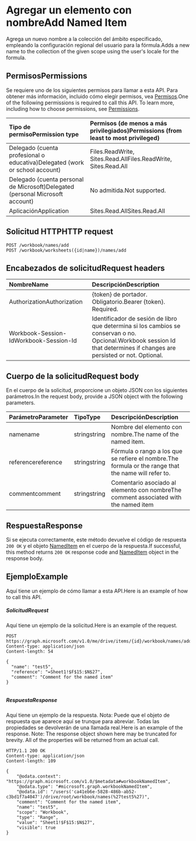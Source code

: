 # <a name="add-named-item"></a><span data-ttu-id="bda2c-101">Agregar un elemento con nombre</span><span class="sxs-lookup"><span data-stu-id="bda2c-101">Add Named Item</span></span>

<span data-ttu-id="bda2c-102">Agrega un nuevo nombre a la colección del ámbito especificado, empleando la configuración regional del usuario para la fórmula.</span><span class="sxs-lookup"><span data-stu-id="bda2c-102">Adds a new name to the collection of the given scope using the user's locale for the formula.</span></span>

## <a name="permissions"></a><span data-ttu-id="bda2c-103">Permisos</span><span class="sxs-lookup"><span data-stu-id="bda2c-103">Permissions</span></span>
<span data-ttu-id="bda2c-p101">Se requiere uno de los siguientes permisos para llamar a esta API. Para obtener más información, incluido cómo elegir permisos, vea [Permisos](../../../concepts/permissions_reference.md).</span><span class="sxs-lookup"><span data-stu-id="bda2c-p101">One of the following permissions is required to call this API. To learn more, including how to choose permissions, see [Permissions](../../../concepts/permissions_reference.md).</span></span>

|<span data-ttu-id="bda2c-106">Tipo de permiso</span><span class="sxs-lookup"><span data-stu-id="bda2c-106">Permission type</span></span>      | <span data-ttu-id="bda2c-107">Permisos (de menos a más privilegiados)</span><span class="sxs-lookup"><span data-stu-id="bda2c-107">Permissions (from least to most privileged)</span></span>              |
|:--------------------|:---------------------------------------------------------|
|<span data-ttu-id="bda2c-108">Delegado (cuenta profesional o educativa)</span><span class="sxs-lookup"><span data-stu-id="bda2c-108">Delegated (work or school account)</span></span> | <span data-ttu-id="bda2c-109">Files.ReadWrite, Sites.Read.All</span><span class="sxs-lookup"><span data-stu-id="bda2c-109">Files.ReadWrite, Sites.Read.All</span></span>    |
|<span data-ttu-id="bda2c-110">Delegado (cuenta personal de Microsoft)</span><span class="sxs-lookup"><span data-stu-id="bda2c-110">Delegated (personal Microsoft account)</span></span> | <span data-ttu-id="bda2c-111">No admitida.</span><span class="sxs-lookup"><span data-stu-id="bda2c-111">Not supported.</span></span>    |
|<span data-ttu-id="bda2c-112">Aplicación</span><span class="sxs-lookup"><span data-stu-id="bda2c-112">Application</span></span> | <span data-ttu-id="bda2c-113">Sites.Read.All</span><span class="sxs-lookup"><span data-stu-id="bda2c-113">Sites.Read.All</span></span> |

## <a name="http-request"></a><span data-ttu-id="bda2c-114">Solicitud HTTP</span><span class="sxs-lookup"><span data-stu-id="bda2c-114">HTTP request</span></span>
<!-- { "blockType": "ignored" } -->
```http
POST /workbook/names/add
POST /workbook/worksheets({id|name})/names/add

```
## <a name="request-headers"></a><span data-ttu-id="bda2c-115">Encabezados de solicitud</span><span class="sxs-lookup"><span data-stu-id="bda2c-115">Request headers</span></span>
| <span data-ttu-id="bda2c-116">Nombre</span><span class="sxs-lookup"><span data-stu-id="bda2c-116">Name</span></span>       | <span data-ttu-id="bda2c-117">Descripción</span><span class="sxs-lookup"><span data-stu-id="bda2c-117">Description</span></span>|
|:---------------|:----------|
| <span data-ttu-id="bda2c-118">Authorization</span><span class="sxs-lookup"><span data-stu-id="bda2c-118">Authorization</span></span>  | <span data-ttu-id="bda2c-p102">{token} de portador. Obligatorio.</span><span class="sxs-lookup"><span data-stu-id="bda2c-p102">Bearer {token}. Required.</span></span> |
| <span data-ttu-id="bda2c-121">Workbook-Session-Id</span><span class="sxs-lookup"><span data-stu-id="bda2c-121">Workbook-Session-Id</span></span>  | <span data-ttu-id="bda2c-p103">Identificador de sesión de libro que determina si los cambios se conservan o no. Opcional.</span><span class="sxs-lookup"><span data-stu-id="bda2c-p103">Workbook session Id that determines if changes are persisted or not. Optional.</span></span>|

## <a name="request-body"></a><span data-ttu-id="bda2c-124">Cuerpo de la solicitud</span><span class="sxs-lookup"><span data-stu-id="bda2c-124">Request body</span></span>
<span data-ttu-id="bda2c-125">En el cuerpo de la solicitud, proporcione un objeto JSON con los siguientes parámetros.</span><span class="sxs-lookup"><span data-stu-id="bda2c-125">In the request body, provide a JSON object with the following parameters.</span></span>

| <span data-ttu-id="bda2c-126">Parámetro</span><span class="sxs-lookup"><span data-stu-id="bda2c-126">Parameter</span></span>    | <span data-ttu-id="bda2c-127">Tipo</span><span class="sxs-lookup"><span data-stu-id="bda2c-127">Type</span></span>   |<span data-ttu-id="bda2c-128">Descripción</span><span class="sxs-lookup"><span data-stu-id="bda2c-128">Description</span></span>|
|:---------------|:--------|:----------|
|<span data-ttu-id="bda2c-129">name</span><span class="sxs-lookup"><span data-stu-id="bda2c-129">name</span></span>|<span data-ttu-id="bda2c-130">string</span><span class="sxs-lookup"><span data-stu-id="bda2c-130">string</span></span>|<span data-ttu-id="bda2c-131">Nombre del elemento con nombre.</span><span class="sxs-lookup"><span data-stu-id="bda2c-131">The name of the named item.</span></span>|
|<span data-ttu-id="bda2c-132">reference</span><span class="sxs-lookup"><span data-stu-id="bda2c-132">reference</span></span>|<span data-ttu-id="bda2c-133">string</span><span class="sxs-lookup"><span data-stu-id="bda2c-133">string</span></span>|<span data-ttu-id="bda2c-134">Fórmula o rango a los que se refiere el nombre.</span><span class="sxs-lookup"><span data-stu-id="bda2c-134">The formula or the range that the name will refer to.</span></span>|
|<span data-ttu-id="bda2c-135">comment</span><span class="sxs-lookup"><span data-stu-id="bda2c-135">comment</span></span>|<span data-ttu-id="bda2c-136">string</span><span class="sxs-lookup"><span data-stu-id="bda2c-136">string</span></span>|<span data-ttu-id="bda2c-137">Comentario asociado al elemento con nombre</span><span class="sxs-lookup"><span data-stu-id="bda2c-137">The comment associated with the named item</span></span>|

## <a name="response"></a><span data-ttu-id="bda2c-138">Respuesta</span><span class="sxs-lookup"><span data-stu-id="bda2c-138">Response</span></span>

<span data-ttu-id="bda2c-139">Si se ejecuta correctamente, este método devuelve el código de respuesta `200 OK` y el objeto [NamedItem](../resources/NamedItem.md) en el cuerpo de la respuesta.</span><span class="sxs-lookup"><span data-stu-id="bda2c-139">If successful, this method returns `200 OK` response code and [NamedItem](../resources/NamedItem.md) object in the response body.</span></span>


## <a name="example"></a><span data-ttu-id="bda2c-140">Ejemplo</span><span class="sxs-lookup"><span data-stu-id="bda2c-140">Example</span></span>
<span data-ttu-id="bda2c-141">Aquí tiene un ejemplo de cómo llamar a esta API.</span><span class="sxs-lookup"><span data-stu-id="bda2c-141">Here is an example of how to call this API.</span></span>

##### <a name="request"></a><span data-ttu-id="bda2c-142">Solicitud</span><span class="sxs-lookup"><span data-stu-id="bda2c-142">Request</span></span>
<span data-ttu-id="bda2c-143">Aquí tiene un ejemplo de la solicitud.</span><span class="sxs-lookup"><span data-stu-id="bda2c-143">Here is an example of the request.</span></span>
<!-- {
  "blockType": "request",
  "name": "NamedItemcollection_add"
}-->
```http
POST https://graph.microsoft.com/v1.0/me/drive/items/{id}/workbook/names/add
Content-type: application/json
Content-length: 54

{
  "name": "test5",
  "reference": "=Sheet1!$F$15:$N$27",
  "comment": "Comment for the named item"
}


```

##### <a name="response"></a><span data-ttu-id="bda2c-144">Respuesta</span><span class="sxs-lookup"><span data-stu-id="bda2c-144">Response</span></span>
<span data-ttu-id="bda2c-p104">Aquí tiene un ejemplo de la respuesta. Nota: Puede que el objeto de respuesta que aparece aquí se trunque para abreviar. Todas las propiedades se devolverán de una llamada real.</span><span class="sxs-lookup"><span data-stu-id="bda2c-p104">Here is an example of the response. Note: The response object shown here may be truncated for brevity. All of the properties will be returned from an actual call.</span></span>
<!-- {
  "blockType": "response",
  "truncated": true,
  "@odata.type": "microsoft.graph.namedItem"
} -->
```http
HTTP/1.1 200 OK
Content-type: application/json
Content-length: 109

{
    "@odata.context": "https://graph.microsoft.com/v1.0/$metadata#workbookNamedItem",
    "@odata.type": "#microsoft.graph.workbookNamedItem",
    "@odata.id": "/users('ca41eb6e-5828-486b-ab52-c3bd1f7a4047')/drive/root/workbook/names(%27test5%27)",
    "comment": "Comment for the named item",
    "name": "test5",
    "scope": "Workbook",
    "type": "Range",
    "value": "Sheet1!$F$15:$N$27",
    "visible": true
}
```

<!-- uuid: 8fcb5dbc-d5aa-4681-8e31-b001d5168d79
2015-10-25 14:57:30 UTC -->
<!-- {
  "type": "#page.annotation",
  "description": "NamedItemCollection: add",
  "keywords": "",
  "section": "documentation",
  "tocPath": ""
}-->
